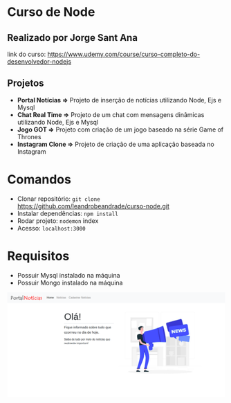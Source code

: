 # Curso de Node

## Realizado por Jorge Sant Ana

link do curso: https://www.udemy.com/course/curso-completo-do-desenvolvedor-nodejs

## Projetos

- **Portal Notícias =>** Projeto de inserção de notícias utilizando Node, Ejs e Mysql
- **Chat Real Time =>** Projeto de um chat com mensagens dinâmicas utilizando Node, Ejs e Mysql
- **Jogo GOT =>** Projeto com criação de um jogo baseado na série Game of Thrones
- **Instagram Clone =>** Projeto de criação de uma aplicação baseada no Instagram

# Comandos

- Clonar repositório: `git clone` https://github.com/leandrobeandrade/curso-node.git
- Instalar dependências: `npm install`
- Rodar projeto: `nodemon` index
- Acesso: `localhost:3000`

# Requisitos

- Possuir Mysql instalado na máquina
- Possuir Mongo instalado na máquina

![](https://github.com/leandrobeandrade/curso-node/blob/master/scream.png)
